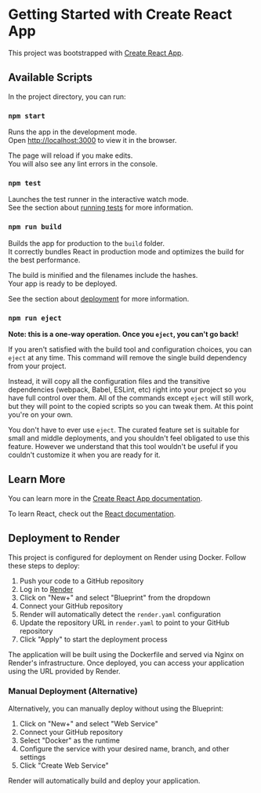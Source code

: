 # Getting Started with Create React App

This project was bootstrapped with [Create React App](https://github.com/facebook/create-react-app).

## Available Scripts

In the project directory, you can run:

### `npm start`

Runs the app in the development mode.\
Open [http://localhost:3000](http://localhost:3000) to view it in the browser.

The page will reload if you make edits.\
You will also see any lint errors in the console.

### `npm test`

Launches the test runner in the interactive watch mode.\
See the section about [running tests](https://facebook.github.io/create-react-app/docs/running-tests) for more information.

### `npm run build`

Builds the app for production to the `build` folder.\
It correctly bundles React in production mode and optimizes the build for the best performance.

The build is minified and the filenames include the hashes.\
Your app is ready to be deployed.

See the section about [deployment](https://facebook.github.io/create-react-app/docs/deployment) for more information.

### `npm run eject`

**Note: this is a one-way operation. Once you `eject`, you can't go back!**

If you aren't satisfied with the build tool and configuration choices, you can `eject` at any time. This command will remove the single build dependency from your project.

Instead, it will copy all the configuration files and the transitive dependencies (webpack, Babel, ESLint, etc) right into your project so you have full control over them. All of the commands except `eject` will still work, but they will point to the copied scripts so you can tweak them. At this point you're on your own.

You don't have to ever use `eject`. The curated feature set is suitable for small and middle deployments, and you shouldn't feel obligated to use this feature. However we understand that this tool wouldn't be useful if you couldn't customize it when you are ready for it.

## Learn More

You can learn more in the [Create React App documentation](https://facebook.github.io/create-react-app/docs/getting-started).

To learn React, check out the [React documentation](https://reactjs.org/).

## Deployment to Render

This project is configured for deployment on Render using Docker. Follow these steps to deploy:

1. Push your code to a GitHub repository
2. Log in to [Render](https://render.com/)
3. Click on "New+" and select "Blueprint" from the dropdown
4. Connect your GitHub repository
5. Render will automatically detect the `render.yaml` configuration
6. Update the repository URL in `render.yaml` to point to your GitHub repository
7. Click "Apply" to start the deployment process

The application will be built using the Dockerfile and served via Nginx on Render's infrastructure. Once deployed, you can access your application using the URL provided by Render.

### Manual Deployment (Alternative)

Alternatively, you can manually deploy without using the Blueprint:

1. Click on "New+" and select "Web Service"
2. Connect your GitHub repository
3. Select "Docker" as the runtime
4. Configure the service with your desired name, branch, and other settings
5. Click "Create Web Service"

Render will automatically build and deploy your application.
